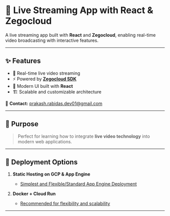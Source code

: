 # 🎥 Live Streaming App with React & Zegocloud

A live streaming app built with **React** and **Zegocloud**, enabling real-time video broadcasting with interactive features.

---

## ✨ Features

- 📡 Real-time live video streaming
- ⚡ Powered by [**Zegocloud SDK**](https://console.zegocloud.com/dashboard)
- 🎨 Modern UI built with **React**
- 🏗️ Scalable and customizable architecture

📩 **Contact:** [prakash.rabidas.dev01@gmail.com](mailto:prakash.rabidas.dev01@gmail.com)

---

## 🚀 Purpose

> Perfect for learning how to integrate **live video technology** into modern web applications.

---

## 🚀 Deployment Options

1. **Static Hosting on GCP & App Engine**
    - [Simplest and Flexible/Standard App Engine Deployment](deployment-app-engine.md)

2. **Docker + Cloud Run**
    - [Recommended for flexibility and scalability](deployment-docker.md)

---

